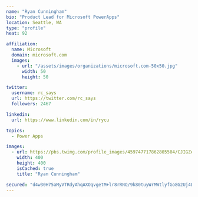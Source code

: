 ```yaml
---
name: "Ryan Cunningham"
bio: "Product Lead for Microsoft PowerApps"
location: Seattle, WA
type: "profile"
heat: 92

affiliation:
  name: Microsoft
  domain: microsoft.com
  images:
    - url: "/assets/images/organizations/microsoft.com-50x50.jpg"
      width: 50
      height: 50

twitter:
  username: rc_says
  url: https://twitter.com/rc_says
  followers: 2467

linkedin:
  url: https://www.linkedin.com/in/rycu

topics:
  - Power Apps

images:
  - url: https://pbs.twimg.com/profile_images/459747717862805504/CJIGZejd_400x400.png
    width: 400
    height: 400
    isCached: true
    title: "Ryan Cunningham"

secured: "d4w30H75aMyVTRdyAhqAXOqvgetM+lr8rRNO/9k80tuyWrMWtlyfGo8G2Uj4L+rV/+OxsqSTU2FHaVo+x7LJqF1iSRC4WECEr7v3NobaHJ5IVaeoiiq3ZBodFffR463hLNVvBMnwcsDyMvA3UH9tRMYiA7CkKAtogrcRR0GyRcZAAG5d4F6nEl8CnzGi7SL89loIutMM9yO8ptFX3Muq7IazuOK2MXo3oo0Y/65hy1U1volc9gtnWbl6zxxYmcPHWNiTtSN6RbqB/5Jt1SgR4Tg5VuSvna2yno1V3tzMLMnMWsqVv3fckwLNp+G7i7lrqYRiJ2olSFTynspVekrJZmfKLnFgdi8F992ueIkXff/GTwWrk6LNhRhl51KVYxa0c1O8GEUr0pCuFz9YknwvhsfPugBQmtulyDm5Z2Lkr6g=;rUgKlaQfhkDMJEVYgFhhyw=="
---
```


